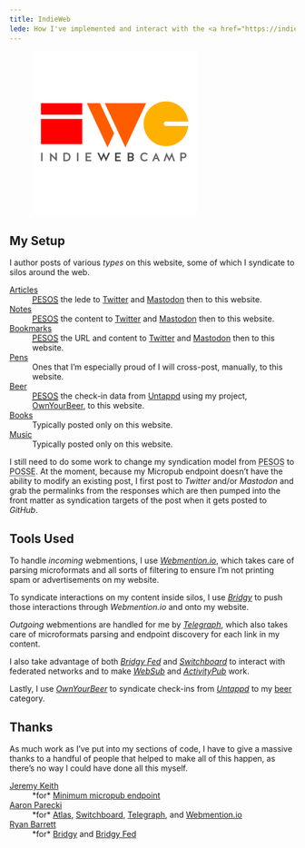 ```yaml
---
title: IndieWeb
lede: How I've implemented and interact with the <a href="https://indieweb.org">IndieWeb</a>.
---
```


<figure>
    <img src="/images/content/indiewebcamp.svg" alt="IndieWebCamp logo">
</figure>

## My Setup

I author posts of various *types* on this website, some of which I syndicate to silos around the web.

<dl>
    <dt><a href="/articles">Articles</a></dt>
    <dd><a href="https://indieweb.org/PESOS" rel="external"><abbr title="Publish Elsewhere, Syndicate on Own Site">PESOS</abbr></a> the lede to <a href="{{ site.author.urls.twitter }}" rel="external">Twitter</a> and <a href="{{ site.author.urls.mastodon }}" rel="external">Mastodon</a> then to this website.</dd>
    <dt><a href="/notes">Notes</a></dt>
    <dd><a href="https://indieweb.org/PESOS" rel="external"><abbr title="Publish Elsewhere, Syndicate on Own Site">PESOS</abbr></a> the content to <a href="{{ site.author.urls.twitter }}" rel="external">Twitter</a> and <a href="{{ site.author.urls.mastodon }}" rel="external">Mastodon</a> then to this website.</dd>
    <dt><a href="/bookmarks">Bookmarks</a></dt>
    <dd><a href="https://indieweb.org/PESOS" rel="external"><abbr title="Publish Elsewhere, Syndicate on Own Site">PESOS</abbr></a> the URL and content to <a href="{{ site.author.urls.twitter }}" rel="external">Twitter</a> and <a href="{{ site.author.urls.mastodon }}" rel="external">Mastodon</a> then to this website.</dd>
    <dt><a href="/pens">Pens</a></dt>
    <dd>Ones that I’m especially proud of I will cross-post, manually, to this website.</dd>
    <dt><a href="/beer">Beer</a></dt>
    <dd><a href="https://indieweb.org/PESOS" rel="external"><abbr title="Publish Elsewhere, Syndicate on Own Site">PESOS</abbr></a> the check-in data from <a href="https://untappd.com" rel="external">Untappd</a> using my project, <a href="https://ownyour.beer" rel="external">OwnYourBeer</a>, to this website.</dd>
    <dt><a href="/books">Books</a></dt>
    <dd>Typically posted only on this website.</dd>
    <dt><a href="/music">Music</a></dt>
    <dd>Typically posted only on this website.</dd>
</dl>

I still need to do some work to change my syndication model from <abbr title="Publish Elsewhere, Syndicate on Own Site">PESOS</abbr> to <abbr title="Publish on Own Site, Syndicate Elsewhere">POSSE</abbr>. At the moment, because my Micropub endpoint doesn’t have the ability to modify an existing post, I first post to *Twitter* and/or *Mastodon* and grab the permalinks from the responses which are then pumped into the front matter as syndication targets of the post when it gets posted to *GitHub*.


## Tools Used

To handle *incoming* webmentions, I use *[Webmention.io](https://webmention.io)*, which takes care of parsing microformats and all sorts of filtering to ensure I’m not printing spam or advertisements on my website.

To syndicate interactions on my content inside silos, I use *[Bridgy](https://brid.gy)* to push those interactions through *Webmention.io* and onto my website.

*Outgoing* webmentions are handled for me by *[Telegraph](https://telegraph.p3k.io)*, which also takes care of microformats parsing and endpoint discovery for each link in my content.

I also take advantage of both *[Bridgy Fed](https://fed.brid.gy)* and *[Switchboard](https://switchboard.p3k.io)* to interact with federated networks and to make *[WebSub](https://indieweb.org/WebSub)* and *[ActivityPub](https://activitypub.rocks)* work.

Lastly, I use *[OwnYourBeer](https://ownyour.beer)* to syndicate check-ins from *[Untappd](https://untappd.com)* to my [beer](/beer) category</a>.


## Thanks

As much work as I’ve put into my sections of code, I have to give a massive thanks to a handful of people that helped to make all of this happen, as there’s no way I could have done all this myself.

<dl>
    <dt><a href="https://adactio.com" rel="external">Jeremy Keith</a></dt>
    <dd>*for* <a href="https://gist.github.com/adactio/8168e6b78da7b16a4644" rel="external">Minimum micropub endpoint</a></dd>
    <dt><a href="https://aaronparecki.com" rel="external">Aaron Parecki</a></dt>
    <dd>*for* <a href="https://atlas.p3k.io" rel="external">Atlas</a>, <a href="https://switchboard.p3k.io" rel="external">Switchboard</a>, <a href="https://telegraph.p3k.io" rel="external">Telegraph</a>, and <a href="https://webmention.io" rel="external">Webmention.io</a></dd>
    <dt><a href="https://snarfed.org" rel="external">Ryan Barrett</a></dt>
    <dd>*for* <a href="https://brid.gy" rel="external">Bridgy</a> and <a href="https://fed.brid.gy" rel="external">Bridgy Fed</a></dd>
</dl>
